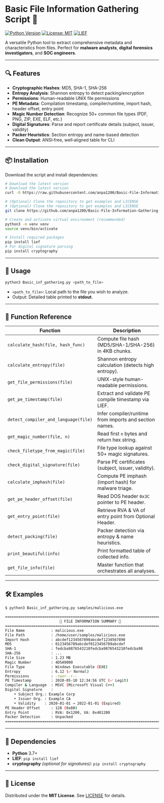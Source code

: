 # Basic File Information Gathering Script 🚀

[![Python Version](https://img.shields.io/badge/python-3.7%2B-blue.svg)](https://www.python.org/)
[![License: MIT](https://img.shields.io/badge/License-MIT-yellow.svg)](LICENSE)
[![LIEF](https://img.shields.io/badge/LIEF-Parser-orange.svg)](https://lief.quarkslab.com/)

A versatile Python tool to extract comprehensive metadata and characteristics from files. Perfect for **malware analysts**, **digital forensics investigators**, and **SOC engineers**.

---

## 🔍 Features

- **Cryptographic Hashes**: MD5, SHA-1, SHA-256
- **Entropy Analysis**: Shannon entropy to detect packing/encryption
- **Permissions**: Human-readable UNIX file permissions
- **PE Metadata**: Compilation timestamp, compiler/runtime, import hash, header offset, entry point
- **Magic Number Detection**: Recognize 50+ common file types (PDF, PNG, ZIP, EXE, ELF, etc.)
- **Digital Signatures**: Parse and report certificate details (subject, issuer, validity)
- **Packer Heuristics**: Section entropy and name-based detection
- **Clean Output**: ANSI‑free, well‑aligned table for CLI

---

## 📦 Installation

Download the script and install dependencies:

```bash
# Download the latest version
# Download the latest version
curl -O https://raw.githubusercontent.com/anpa1200/Basic-File-Information-Gathering-Script/main/Basic_inf_gathering.py

# (Optional) Clone the repository to get examples and LICENSE
# (Optional) Clone the repository to get examples and LICENSE
git clone https://github.com/anpa1200/Basic-File-Information-Gathering-Script.git && cd Basic-File-Information-Gathering-Script

# Create and activate virtual environment (recommended)
python3 -m venv venv
source venv/bin/activate

# Install required packages
pip install lief
# For digital signature parsing
pip install cryptography
```

---

## 🚀 Usage

```bash
python3 Basic_inf_gathering.py <path_to_file>
```

- `<path_to_file>`: Local path to the file you wish to analyze.
- Output: Detailed table printed to **stdout**.

---

## 📖 Function Reference

| Function                            | Description                                                       |
| ----------------------------------- | ----------------------------------------------------------------- |
| `calculate_hash(file, hash_func)`   | Compute file hash (MD5/SHA-1/SHA-256) in 4KB chunks.             |
| `calculate_entropy(file)`           | Shannon entropy calculation (detects high entropy).               |
| `get_file_permissions(file)`        | UNIX-style human-readable permissions.                            |
| `get_pe_timestamp(file)`            | Extract and validate PE compile timestamp via LIEF.               |
| `detect_compiler_and_language(file)`| Infer compiler/runtime from imports and section names.            |
| `get_magic_number(file, n)`         | Read first `n` bytes and return hex string.                       |
| `check_filetype_from_magic(file)`   | File type lookup against 50+ magic signatures.                    |
| `check_digital_signature(file)`     | Parse PE certificates (subject, issuer, validity).                |
| `calculate_imphash(file)`           | Compute PE imphash (import hash) for malware triage.             |
| `get_pe_header_offset(file)`        | Read DOS header `0x3C` pointer to PE header.                      |
| `get_entry_point(file)`             | Retrieve RVA & VA of entry point from Optional Header.            |
| `detect_packing(file)`              | Packer detection via entropy & name heuristics.                   |
| `print_beautiful(info)`             | Print formatted table of collected info.                         |
| `get_file_info(file)`               | Master function that orchestrates all analyses.                   |

---

## 🛠️ Examples

```bash
$ python3 Basic_inf_gathering.py samples/malicious.exe

================================================================================
                         📄 FILE INFORMATION SUMMARY 📄                             
================================================================================
File Name            : malicious.exe
File Path            : /home/user/samples/malicious.exe
Import Hash          : abcdef1234567890abcdef1234567890
MD5                  : 0123456789abcdef0123456789abcdef
SHA-1                : fedcba9876543210fedcba9876543210fedcba98
SHA-256              : ...
File Size            : 1.23 MB
Magic Number         : 4D5A9000
File Type            : Windows Executable (EXE)
Entropy              : 6.12 (✅ Normal)
Permissions          : -rwxr--r--
PE Timestamp         : 2020-05-10 12:34:56 UTC (✅ Legit)
Compiler & Language  : MSVC (Microsoft Visual C++)
Digital Signature    :
    • Subject Org.: Example Corp
    • Issuer Org. : Example CA
    • Validity    : 2020-01-01 → 2022-01-01 (Expired)
PE Header Offset     : 128 (0x80)
Entry Point          : RVA: 0x1200, VA: 0x401200
Packer Detection     : Unpacked
================================================================================
```

---

## 🔗 Dependencies

- **Python** 3.7+
- **LIEF**: `pip install lief`
- **cryptography** *(optional for signatures)*: `pip install cryptography`


---

## 📜 License

Distributed under the **MIT License**. See [LICENSE](LICENSE) for details.

